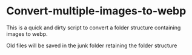 # Convert-multiple-images-to-webp
This is a quick and dirty script to convert a folder structure containing images to webp.

Old files will be saved in the junk folder retaining the folder structure
